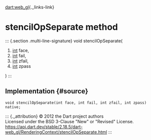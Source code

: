 [dart:web\_gl](../../dart-web_gl/dart-web_gl-library){._links-link}

stencilOpSeparate method
========================

::: {.section .multi-line-signature}
void stencilOpSeparate(

1.  [int](../../dart-core/int-class) face,
2.  [int](../../dart-core/int-class) fail,
3.  [int](../../dart-core/int-class) zfail,
4.  [int](../../dart-core/int-class) zpass

)
:::

Implementation {#source}
--------------

``` {.language-dart data-language="dart"}
void stencilOpSeparate(int face, int fail, int zfail, int zpass) native;
```

::: {._attribution}
© 2012 the Dart project authors\
Licensed under the BSD 3-Clause \"New\" or \"Revised\" License.\
<https://api.dart.dev/stable/2.18.5/dart-web_gl/RenderingContext/stencilOpSeparate.html>
:::
